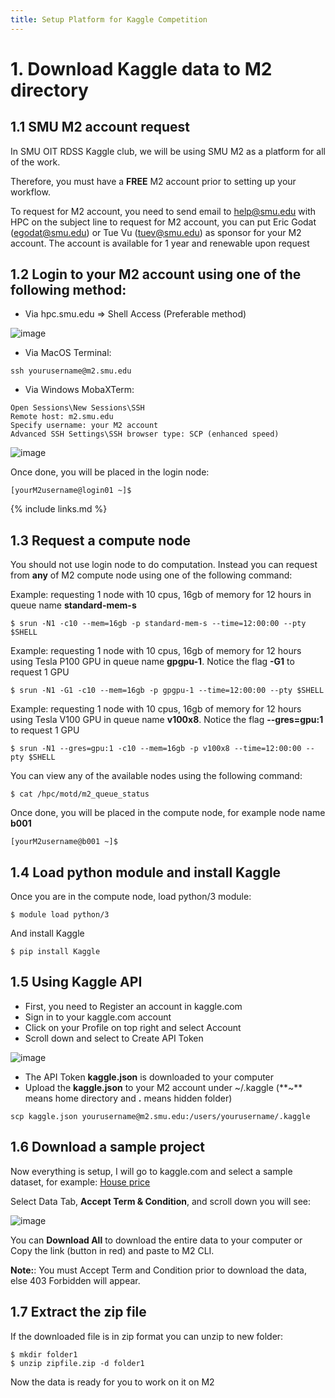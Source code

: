 ```yaml
---
title: Setup Platform for Kaggle Competition
---
```

# 1. Download Kaggle data to M2 directory

## 1.1 SMU M2 account request

In SMU OIT RDSS Kaggle club, we will be using SMU M2 as a platform for all of the work.

Therefore, you must have a **FREE** M2 account prior to setting up your workflow.

To request for M2 account, you need to send email to help@smu.edu with HPC on the subject line to request for M2 account, you can put Eric Godat (egodat@smu.edu) or Tue Vu (tuev@smu.edu) as sponsor for your M2 account. The account is available for 1 year and renewable upon request

## 1.2 Login to your M2 account using one of the following method:
- Via hpc.smu.edu => Shell Access (Preferable method)

![image](https://user-images.githubusercontent.com/43855029/193322149-f1940199-78aa-40b9-b125-c3a912c041c5.png)

- Via MacOS Terminal:

```
ssh yourusername@m2.smu.edu
```

- Via Windows MobaXTerm:

```
Open Sessions\New Sessions\SSH
Remote host: m2.smu.edu
Specify username: your M2 account
Advanced SSH Settings\SSH browser type: SCP (enhanced speed)
```
![image](https://user-images.githubusercontent.com/43855029/193322565-88b5c63e-4204-447c-a2ca-d0825f68baf4.png)

Once done, you will be placed in the login node:

```
[yourM2username@login01 ~]$ 
```

{% include links.md %}

## 1.3 Request a compute node

You should not use login node to do computation. Instead you can request from **any** of M2 compute node using one of the following command:

Example: requesting 1 node with 10 cpus, 16gb of memory for 12 hours in queue name **standard-mem-s**

```
$ srun -N1 -c10 --mem=16gb -p standard-mem-s --time=12:00:00 --pty $SHELL
```

Example: requesting 1 node with 10 cpus, 16gb of memory for 12 hours using Tesla P100 GPU in queue name **gpgpu-1**. Notice the flag **-G1** to request 1 GPU

```
$ srun -N1 -G1 -c10 --mem=16gb -p gpgpu-1 --time=12:00:00 --pty $SHELL
```


Example: requesting 1 node with 10 cpus, 16gb of memory for 12 hours using Tesla V100 GPU in queue name **v100x8**. Notice the flag **--gres=gpu:1** to request 1 GPU

```
$ srun -N1 --gres=gpu:1 -c10 --mem=16gb -p v100x8 --time=12:00:00 --pty $SHELL
```

You can view any of the available nodes using the following command:

```
$ cat /hpc/motd/m2_queue_status
```

Once done, you will be placed in the compute node, for example node name **b001**

```
[yourM2username@b001 ~]$ 
```

## 1.4 Load python module and install Kaggle

Once you are in the compute node, load python/3 module:

```
$ module load python/3
```

And install Kaggle

```
$ pip install Kaggle
```

## 1.5 Using Kaggle API

- First, you need to Register an account in kaggle.com
- Sign in to your kaggle.com account
- Click on your Profile on top right and select Account
- Scroll down and select to Create API Token

![image](https://user-images.githubusercontent.com/43855029/193325895-5212e8fa-4b82-406b-a6ac-793abd702fd8.png)

- The API Token **kaggle.json** is downloaded to your computer
- Upload the **kaggle.json** to your M2 account under ~/.kaggle (**~** means home directory and **.** means hidden folder)

```
scp kaggle.json yourusername@m2.smu.edu:/users/yourusername/.kaggle
```

## 1.6 Download a sample project

Now everything is setup, I will go to kaggle.com and select a sample dataset, for example: [House price](https://www.kaggle.com/competitions/house-prices-advanced-regression-techniques/overview)

Select Data Tab, **Accept Term & Condition**, and scroll down you will see:

![image](https://user-images.githubusercontent.com/43855029/193326858-c87a1a4d-26e6-4506-9595-cb8313ff0de2.png)

You can **Download All** to download the entire data to your computer or Copy the link (button in red) and paste to M2 CLI.

**Note:**: You must Accept Term and Condition prior to download the data, else 403 Forbidden will appear.

## 1.7 Extract the zip file

If the downloaded file is in zip format you can unzip to new folder:

```
$ mkdir folder1
$ unzip zipfile.zip -d folder1
```

Now the data is ready for you to work on it on M2


